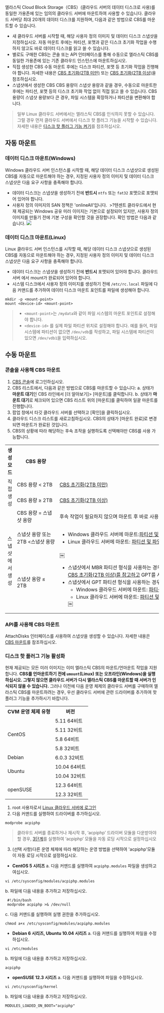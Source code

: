 엘라스틱 Cloud Block Storage（CBS）(클라우드 서버의 데이터 디스크로 사용)를 동일한 가용존에 있는 임의의 클라우드 서버에 마운트하여 사용할 수 있습니다. 클라우드 서버당 최대 20개의 데이터 디스크를 지원하며, 다음과 같은 방법으로 CBS를 마운트할 수 있습니다.
- 새 클라우드 서버를 시작할 때, 해당 사용자 정의 이미지 및 데이터 디스크 스냅샷을 지정하십시오.
자동 마운트 후에는 파티션, 포맷과 같은 디스크 초기화 작업을 수행하지 않고도 바로 데이터 디스크를 읽고 쓸 수 있습니다.
- 별로도 구매한 CBS는 콘솔 또는 API 인터페이스를 통해 수동으로 엘라스틱 CBS를 동일한 가용존에 있는 기존 클라우드 인스턴스에 마운트하십시오.
 - 직접 생성한 CBS
 수동 마운트 후에는 디스크 파티션, 포맷 등 초기화 작업을 진행해야 합니다. 자세한 내용은 [CBS 초기화(2TB 미만)](https://intl.cloud.tencent.com/document/product/362/31597) 또는 [CBS 초기화(2TB 이상)](https://intl.cloud.tencent.com/document/product/362/31598)을 참조하십시오.
 - 스냅샷에서 생성한 CBS
  CBS 용량이 스냅샷 용량과 같을 경우, 수동으로 마운트한 후에는 파티션, 포맷 등의 디스크 초기화 작업 없이 직접 읽고 쓸 수 있습니다.
	CBS 용량이 스냅샷 용량보다 큰 경우, 파일 시스템을 확장하거나 파티션을 변환해야 합니다.

 >일부 Linux 클라우드 서버에서는 엘라스틱 CBS를 인식하지 못할 수 있습니다. 그럴 경우 먼저 클라우드 서버에서 디스크 핫 플러그 기능을 시작할 수 있습니다. 자세한 내용은 [디스크 핫 플러그 기능 켜기](#modprobeacpiphp)를 참조하십시오.

## 자동 마운트
### 데이터 디스크 마운트(Windows)
Windows 클라우드 서버 인스턴스를 시작할 때, 해당 데이터 디스크 스냅샷으로 생성된 CBS를 자동으로 마운트해야 하는 경우, 지정된 사용자 정의 이미지 및 데이터 디스크 스냅샷은 다음 요구 사항을 충족해야 합니다.
- 데이터 디스크는 스냅샷을 생성하기 전에 **반드시** `ntfs` 또는 `fat32` 포맷으로 포맷되어 있어야 합니다.
- 사용자 정의 이미지의 SAN 정책은 'onlineAll'입니다.
  >?텐센트 클라우드에서 현재 제공되는 Windows 공유 미러 이미지는 기본으로 설정되어 있지만, 사용자 정의 이미지를 만들기 전에 기본 구성을 확인할 것을 권장합니다. 확인 방법은 다음과 같습니다.
 ![](https://main.qcloudimg.com/raw/edac7337395de380c0ec801646e0a627.png)

 
 
### 데이터 디스크 마운트(Linux)
Linux 클라우드 서버 인스턴스를 시작할 때, 해당 데이터 디스크 스냅샷으로 생성된 CBS를 자동으로 마운트해야 하는 경우, 지정된 사용자 정의 이미지 및 데이터 디스크 스냅샷은 다음 요구 사항을 충족해야 합니다.
- 데이터 디스크는 스냅샷을 생성하기 전에 **반드시** 포맷되어 있어야 합니다. 클라우드 서버 에서 mount가 완료되어 있어야 합니다.
- 시스템 디스크에서 사용자 정의 이미지를 생성하기 전에 `/etc/rc.local` 파일에 다음 커맨드를 추가하여 데이터 디스크 마운트 포인트를 파일에 생성해야 합니다.
 ```
 mkdir -p <mount-point>
 mount <device-id> <mount-point>
 ```
>
> - `<mount-point>`는 `/mydata`와 같이 파일 시스템의 마운트 포인트로 설정해야 합니다.
> - `<device-id>` 를 실제 파일 파티션 위치로 설정해야 합니다. 예를 들어, 파일 시스템에 파티션이 없으면 `/dev/vdb`를 작성하고, 파일 시스템에 파티션이 있으면 `/dev/vdb1`을 입력하십시오.

## 수동 마운트

### 콘솔을 사용해 CBS 마운트
1. [CBS 콘솔](https://console.cloud.tencent.com/cvm/cbs)에 로그인하십시오.
2. CBS 리스트에서, 다음과 같은 방법으로 CBS를 마운트할 수 있습니다:
 a. 상태가 **마운트 대기**인 CBS 라인에서 [더 알아보기]> [마운트]를 클릭합니다.
 b. 상태가 **마운트 대기**로 체크되어 있으면 CBS 리스트 위의 [마운트]를 클릭하여 일괄 마운트를 진행합니다.
3. 팝업 창에서 타깃 클라우드 서버를 선택하고 [확인]을 클릭하십시오.
4. 클라우드 디스크 리스트를 새로고침하십시오.
 CBS의 상태가 [마운트 완료]로 변경되면 마운트가 완료된 것입니다.
5. CBS의 상황에 따라 해당하는 후속 조작을 실행하도록 선택해야만 CBS를 사용 가능합니다.
 <table>
 <tr>
 <th>생성 모드</th>
 <th>CBS 용량</th>
 <th>후속 조작</th>
 </tr>
 <tr>
 <td  rowspan="2">직접 생성</td>
 <td>CBS 용량 < 2TB</td>
 <td><a href="https://intl.cloud.tencent.com/document/product/362/31597">CBS 초기화(2TB 미만)</a></td>
 </tr>
 <tr>
  <td>CBS 용량 ≥ 2TB</td>
	<td><a href="https://intl.cloud.tencent.com/document/product/362/31598">CBS 초기화(2TB 이상)</a></td>
 </tr>
  <tr>
	<td  rowspan="3">스냅샷에서 생성</td>
	<td>CBS 용량 = 스냅샷 용량</td>
	<td>후속 작업이 필요하지 않으며 마운트 후 바로 사용할 수 있습니다.</td>
 </tr>
 </tr>
 <tr>
 <td nowrap="nowrap">스냅샷 용량 <CBS 용량 ≤ 2TB <br/> 또는 <br/> 2TB <스냅샷 용량 <CBS 용량</td>
<td><ul><li>Windows 클라우드 서버에 마운트:<a href="https://intl.cloud.tencent.com/document/product/362/6737">파티션 및 파일 시스템 (Windows) 확장</a></li><li>Linux 클라우드 서버에 마운트: <a href="https://intl.cloud.tencent.com/document/product/362/6738">파티션 및 파일 시스템 (Linux) 확장</a></li></ul></td>
 </tr> 
 <tr>
 <td>스냅샷 용량 ≤ 2TB <CBS 용량</td>
<td nowrap="nowrap">￼<ul><li>스냅샷에서 MBR 파티션 형식을 사용하는 경우: </li><a href="https://intl.cloud.tencent.com/document/product/362/31598">CBS 초기화(2TB 이상)를 참고하고</a> GPT를 사용하여 새로 파티션을 생성합니다.￼<b>이 작업은 기존 데이터 전부 삭제합니다￼</b><li>스냅샷에서 GPT 파티션 형식을 사용하는 경우: <ul><li> Windows 클라우드 서버에 마운트: <a href="https://intl.cloud.tencent.com/document/product/362/6737">파티션 및 파일 시스템(Windows) 확장</a></li><li> Linux 클라우드 서버에 마운트: <a href="https://intl.cloud.tencent.com/document/product/362/6738">파티션 및 파일 시스템(Linux) 확장</a></li></ul>￼</td>
 </tr> 
 </table>

### API를 사용해 CBS 마운트
AttachDisks 인터페이스를 사용하여 스냅샷을 생성할 수 있습니다. 자세한 내용은 [CBS 마운트](https://intl.cloud.tencent.com/document/product/362/16313)를 참조하십시오.

<span id="modprobeacpiphp"></span>
### 디스크 핫 플러그 기능 활성화
현재 제공되는 모든 미러 이미지는 이미 엘라스틱 CBS의 마운트/언마운트 작업을 지원합니다. **CBS를 언마운트하기 전에 `umount`(Linux) 또는 오프라인(Windows)을 실행하십시오. 그렇지 않으면 클라우드 서버가 다시 엘라스틱 CBS를 마운트할 때 서버가 인식되지 않을 수 있습니다.**
그러나 이전에 다음 운영 체제의 클라우드 서버를 구매하여 엘라스틱 CBS를 마운트하려는 경우, 우선 클라우드 서버에 관련 드라이버를 추가하여 핫 플러그 기능을 추가하시기 바랍니다.
<table>
<tbody>
<tr><th>CVM 운영 체제 유형</th><th>버전</th>
<tr><td rowspan="4">CentOS</td><td>5.11 64비트</td>
<tr><td>5.11 32비트</td>
<tr><td>5.8 64비트</td>
<tr><td>5.8 32비트</td>
<tr><td >Debian</td><td>6.0.3 32비트</td>
<tr><td rowspan="2">Ubuntu</td><td>10.04 64비트</td>
<tr><td>10.04 32비트</td>
<tr><td rowspan="2">openSUSE</td><td>12.3 64비트</td>
<tr><td>12.3 32비트</td>
</tbody>
</table>

1. root 사용자로서 [Linux 클라우드 서버에 로그인](https://intl.cloud.tencent.com/document/product/213/5436)
2. 다음 커맨드를 실행하여 드라이버를 추가하십시오.
```
modprobe acpiphp
```
>클라우드 서버를 종료하거나 재시작 후, ‘acpiphp’ 드라이버 모듈을 다운받아야 할 경우, [3단계](#step3)를 실행하여 ‘acpiphp’ 모듈을 자동 로딩 시작으로 설정하십시오
<span id="step3"></span>
3. (선택 사항)다른 운영 체제에 따라 해당하는 운영 방법을 선택하여 'acpiphp'모듈이 자동 로딩 시작으로 설정하십시오.
 - **CentOS 5 시리즈**
 a. 다음 커맨드를 실행하여 `acpiphp.modules` 파일을 생성하고 여십시오.
```
vi /etc/sysconfig/modules/acpiphp.modules
```
b. 파일에 다음 내용을 추가하고 저장하십시오.
```
 #!/bin/bash
 modprobe acpiphp >& /dev/null
```
c. 다음 커맨드를 실행하여 실행 권한을 추가하십시오.
```
chmod a+x /etc/sysconfig/modules/acpiphp.modules
```
 - **Debian 6 시리즈, Ubuntu 10.04 시리즈**
 a. 다음 커맨드를 실행하여 파일을 수정하십시오.
```
vi /etc/modules
```
b. 파일에 다음 내용을 추가하고 저장하십시오.
```
acpiphp
```
 - **openSUSE 12.3 시리즈**
 a. 다음 커맨드를 실행하여 파일을 수정하십시오.
```
vi /etc/sysconfig/kernel
```
b. 파일에 다음 내용을 추가하고 저장하십시오.
```
MODULES_LOADED_ON_BOOT="acpiphp"
```
